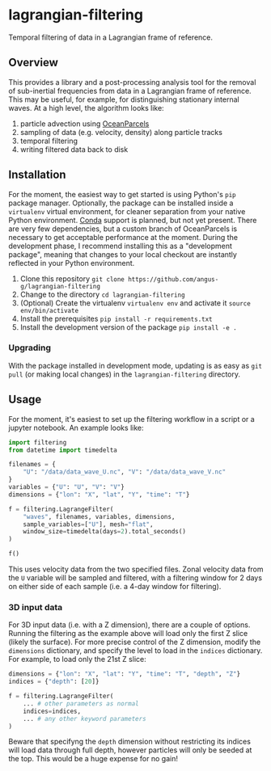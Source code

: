 # lagrangian-filtering
Temporal filtering of data in a Lagrangian frame of reference.

## Overview
This provides a library and a post-processing analysis tool for the
removal of sub-inertial frequencies from data in a Lagrangian frame of
reference. This may be useful, for example, for distinguishing
stationary internal waves. At a high level, the algorithm looks like:

1. particle advection using [OceanParcels](http://oceanparcels.org)
2. sampling of data (e.g. velocity, density) along particle tracks
3. temporal filtering
4. writing filtered data back to disk

## Installation
For the moment, the easiest way to get started is using Python's `pip`
package manager. Optionally, the package can be installed inside a
`virtualenv` virtual environment, for cleaner separation from your
native Python environment. [Conda](https://conda.io) support is
planned, but not yet present. There are very few dependencies, but a
custom branch of OceanParcels is necessary to get acceptable
performance at the moment. During the development phase, I recommend
installing this as a "development package", meaning that changes to
your local checkout are instantly reflected in your Python
environment.

1. Clone this repository `git clone https://github.com/angus-g/lagrangian-filtering`
2. Change to the directory `cd lagrangian-filtering`
3. (Optional) Create the virtualenv `virtualenv env` and activate it `source env/bin/activate`
4. Install the prerequisites `pip install -r requirements.txt`
5. Install the development version of the package `pip install -e .`

### Upgrading
With the package installed in development mode, updating is as easy as
`git pull` (or making local changes) in the `lagrangian-filtering`
directory.

## Usage
For the moment, it's easiest to set up the filtering workflow in a script or
a jupyter notebook. An example looks like:

```python
import filtering
from datetime import timedelta

filenames = {
	"U": "/data/data_wave_U.nc", "V": "/data/data_wave_V.nc"
}
variables = {"U": "U", "V": "V"}
dimensions = {"lon": "X", "lat", "Y", "time": "T"}

f = filtering.LagrangeFilter(
	"waves", filenames, variables, dimensions,
	sample_variables=["U"], mesh="flat",
	window_size=timedelta(days=2).total_seconds()
)

f()
```

This uses velocity data from the two specified files. Zonal velocity
data from the `U` variable will be sampled and filtered, with a
filtering window for 2 days on either side of each sample (i.e. a
4-day window for filtering).

### 3D input data
For 3D input data (i.e. with a Z dimension), there are a couple of
options. Running the filtering as the example above will load only the
first Z slice (likely the surface). For more precise control of the Z
dimension, modify the `dimensions` dictionary, and specify the level
to load in the `indices` dictionary. For example, to load only the
21st Z slice:

```python
dimensions = {"lon": "X", "lat": "Y", "time": "T", "depth", "Z"}
indices = {"depth": [20]}

f = filtering.LagrangeFilter(
	... # other parameters as normal
	indices=indices,
	... # any other keyword parameters
)
```

Beware that specifyng the `depth` dimension without restricting its
indices will load data through full depth, however particles will only
be seeded at the top. This would be a huge expense for no gain!
